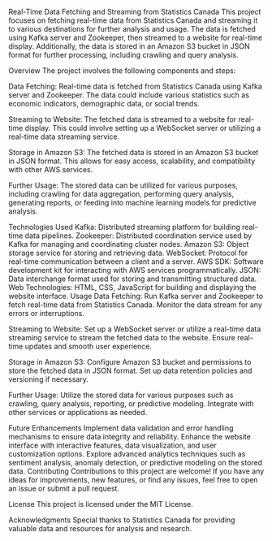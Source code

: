 Real-Time Data Fetching and Streaming from Statistics Canada
This project focuses on fetching real-time data from Statistics Canada and streaming it to various destinations for further analysis and usage. The data is fetched using Kafka server and Zookeeper, then streamed to a website for real-time display. Additionally, the data is stored in an Amazon S3 bucket in JSON format for further processing, including crawling and query analysis.

Overview
The project involves the following components and steps:

Data Fetching: Real-time data is fetched from Statistics Canada using Kafka server and Zookeeper. The data could include various statistics such as economic indicators, demographic data, or social trends.

Streaming to Website: The fetched data is streamed to a website for real-time display. This could involve setting up a WebSocket server or utilizing a real-time data streaming service.

Storage in Amazon S3: The fetched data is stored in an Amazon S3 bucket in JSON format. This allows for easy access, scalability, and compatibility with other AWS services.

Further Usage: The stored data can be utilized for various purposes, including crawling for data aggregation, performing query analysis, generating reports, or feeding into machine learning models for predictive analysis.

Technologies Used
Kafka: Distributed streaming platform for building real-time data pipelines.
Zookeeper: Distributed coordination service used by Kafka for managing and coordinating cluster nodes.
Amazon S3: Object storage service for storing and retrieving data.
WebSocket: Protocol for real-time communication between a client and a server.
AWS SDK: Software development kit for interacting with AWS services programmatically.
JSON: Data interchange format used for storing and transmitting structured data.
Web Technologies: HTML, CSS, JavaScript for building and displaying the website interface.
Usage
Data Fetching: Run Kafka server and Zookeeper to fetch real-time data from Statistics Canada. Monitor the data stream for any errors or interruptions.

Streaming to Website: Set up a WebSocket server or utilize a real-time data streaming service to stream the fetched data to the website. Ensure real-time updates and smooth user experience.

Storage in Amazon S3: Configure Amazon S3 bucket and permissions to store the fetched data in JSON format. Set up data retention policies and versioning if necessary.

Further Usage: Utilize the stored data for various purposes such as crawling, query analysis, reporting, or predictive modeling. Integrate with other services or applications as needed.

Future Enhancements
Implement data validation and error handling mechanisms to ensure data integrity and reliability.
Enhance the website interface with interactive features, data visualization, and user customization options.
Explore advanced analytics techniques such as sentiment analysis, anomaly detection, or predictive modeling on the stored data.
Contributing
Contributions to this project are welcome! If you have any ideas for improvements, new features, or find any issues, feel free to open an issue or submit a pull request.

License
This project is licensed under the MIT License.

Acknowledgments
Special thanks to Statistics Canada for providing valuable data and resources for analysis and research.
